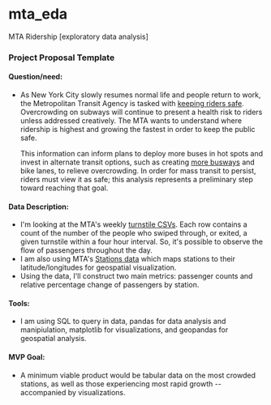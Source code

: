 # mta_eda
MTA Ridership [exploratory data analysis]

### Project Proposal Template

#### Question/need:

- As New York City slowly resumes normal life and people return to work, the Metropolitan Transit Agency is tasked with [keeping riders safe](https://www.wsj.com/articles/how-does-new-york-keep-transit-riders-safe-from-covid-19-trial-and-error-11609678802). Overcrowding on subways will continue to present a health risk to riders unless addressed creatively. The MTA wants to understand where ridership is highest and growing the fastest in order to keep the public safe. 

  This information can inform plans to deploy more buses in hot spots and invest in alternate transit options, such as creating [more busways](https://www.nytimes.com/2020/07/06/nyregion/mta-buses-nyc-coronavirus.html) and bike lanes, to relieve overcrowding. In order for mass transit to persist, riders must view it as safe; this analysis represents a preliminary step toward reaching that goal.

#### Data Description:

- I'm looking at the MTA's weekly [turnstile CSVs](http://web.mta.info/developers/turnstile.html). Each row contains a count of the number of the people who swiped through, or exited, a given turnstile within a four hour interval. So, it's possible to observe the flow of passengers throughout the day. 
- I am also using MTA's [Stations data](http://web.mta.info/developers/developer-data-terms.html#data) which maps stations to their latitude/longitudes for geospatial visualization.
- Using the data, I'll construct two main metrics: passenger counts and relative percentage change of passengers by station.

#### Tools:

- I am using SQL to query in data, pandas for data analysis and manipiulation, matplotlib for visualizations, and geopandas for geospatial analysis.

#### MVP Goal:

- A minimum viable product would be tabular data on the most crowded stations, as well as those experiencing most rapid growth -- accompanied by visualizations.

<details class="details-reset details-overlay details-overlay-dark" id="jumpto-line-details-dialog" style="box-sizing: border-box; display: block;"><summary data-hotkey="l" aria-label="Jump to line" role="button" style="box-sizing: border-box; display: list-item; cursor: pointer; list-style: none;"></summary></details>
